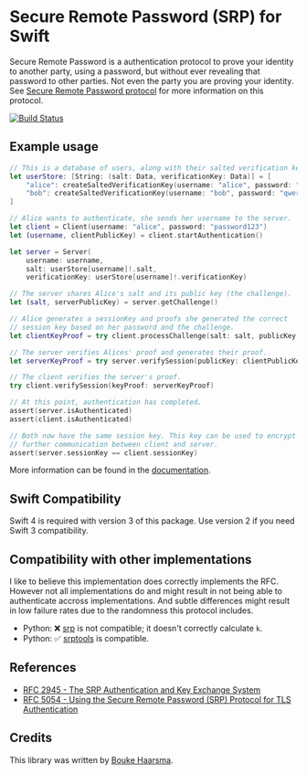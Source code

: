 Secure Remote Password (SRP) for Swift
======================================

Secure Remote Password is a authentication protocol to prove your identity to
another party, using a password, but without ever revealing that password to
other parties. Not even the party you are proving your identity. See [Secure Remote Password protocol][5] for more information on this protocol.

[![Build Status](https://travis-ci.org/Bouke/SRP.svg?branch=master)](https://travis-ci.org/Bouke/SRP)

## Example usage

```swift
// This is a database of users, along with their salted verification keys
let userStore: [String: (salt: Data, verificationKey: Data)] = [
    "alice": createSaltedVerificationKey(username: "alice", password: "password123"),
    "bob": createSaltedVerificationKey(username: "bob", password: "qwerty12345"),
]

// Alice wants to authenticate, she sends her username to the server.
let client = Client(username: "alice", password: "password123")
let (username, clientPublicKey) = client.startAuthentication()

let server = Server(
    username: username,
    salt: userStore[username]!.salt,
    verificationKey: userStore[username]!.verificationKey)

// The server shares Alice's salt and its public key (the challenge).
let (salt, serverPublicKey) = server.getChallenge()

// Alice generates a sessionKey and proofs she generated the correct
// session key based on her password and the challenge.
let clientKeyProof = try client.processChallenge(salt: salt, publicKey: serverPublicKey)

// The server verifies Alices' proof and generates their proof.
let serverKeyProof = try server.verifySession(publicKey: clientPublicKey, keyProof: clientKeyProof)

// The client verifies the server's proof.
try client.verifySession(keyProof: serverKeyProof)

// At this point, authentication has completed.
assert(server.isAuthenticated)
assert(client.isAuthenticated)

// Both now have the same session key. This key can be used to encrypt
// further communication between client and server.
assert(server.sessionKey == client.sessionKey)
```

More information can be found in the [documentation](http://boukehaarsma.nl/SRP).

## Swift Compatibility

Swift 4 is required with version 3 of this package. Use version 2 if you need 
Swift 3 compatibility.

## Compatibility with other implementations

I like to believe this implementation does correctly implements the RFC.
However not all implementations do and might result in not being able to
authenticate accross implementations. And subtle differences might result in
low failure rates due to the randomness this protocol includes.

* Python: ❌ [srp][2] is not compatible; it doesn't correctly calculate `k`.
* Python: ✅ [srptools][3] is compatible.

## References

* [RFC 2945 - The SRP Authentication and Key Exchange System][0]
* [RFC 5054 - Using the Secure Remote Password (SRP) Protocol for TLS Authentication][1]

## Credits

This library was written by [Bouke Haarsma][4].

[0]: https://tools.ietf.org/html/rfc2945
[1]: https://tools.ietf.org/html/rfc5054
[2]: https://pypi.python.org/pypi/srp
[3]: https://pypi.python.org/pypi/srptools
[4]: https://twitter.com/BoukeHaarsma
[5]: https://en.wikipedia.org/wiki/Secure_Remote_Password_protocol
